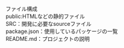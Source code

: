 
ファイル構成  
public:HTMLなどの静的ファイル  
SRC：開発に必要なsourceファイル  
package.json：使用しているパッケージの一覧  
README.md：プロジェクトの説明  

